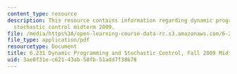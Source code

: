```yaml
---
content_type: resource
description: This resource contains information regarding dynamic programming and
  stochastic control midterm 2009.
file: /media/https%3A/open-learning-course-data-rc.s3.amazonaws.com/6-231-dynamic-programming-and-stochastic-control-fall-2015/3ae0f31ec62143ab50fb51add7f38678_MIT6_231F15_mid_2009.pdf
file_type: application/pdf
resourcetype: Document
title: 6.231 Dynamic Programming and Stochastic Control, Fall 2009 Midterm
uid: 3ae0f31e-c621-43ab-50fb-51add7f38678
---
```

